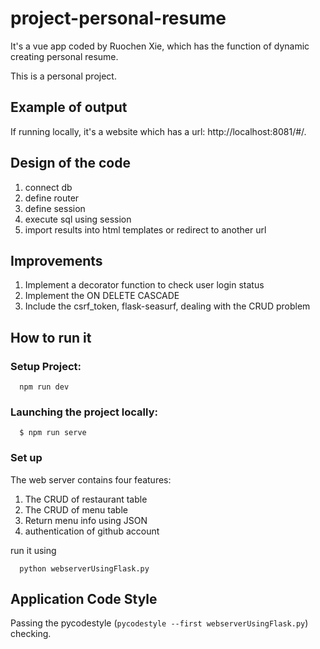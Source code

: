 # project-personal-resume
It's a vue app coded by Ruochen Xie, which has the function of dynamic creating personal resume.

This is a personal project.

## Example of output
If running locally, it's a website which has a url: http://localhost:8081/#/.

## Design of the code
 1. connect db
 2. define router
 2. define session
 3. execute sql using session
 4. import results into html templates or redirect to another url

## Improvements
 1. Implement a decorator function to check user login status
 2. Implement the ON DELETE CASCADE
 3. Include the csrf_token, flask-seasurf, dealing with the CRUD problem

## How to run it

### Setup Project:
  ```
    npm run dev
  ```
  
### Launching the project locally:
  ```
    $ npm run serve
  ```
  
### Set up
  The web server contains four features:

  1. The CRUD of restaurant table
  2. The CRUD of menu table
  3. Return menu info using JSON
  4. authentication of github account

  run it using 
  ```
    python webserverUsingFlask.py
  ```

## Application Code Style

  Passing the pycodestyle (`pycodestyle --first webserverUsingFlask.py`) checking.